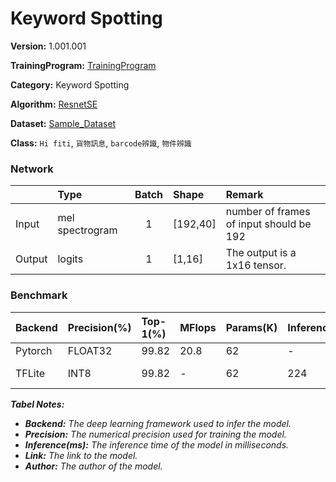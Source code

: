 # Keyword Spotting

**Version:** 1.001.001

**TrainingProgram:** [TrainingProgram](https://github.com/FITI-HCITA/VA8801_Model_Zoo/tree/main/KeyWordSpotting/reset_se/TrainingProgram)

**Category:** Keyword Spotting

**Algorithm:** [ResnetSE](https://github.com/yeyupiaoling/AudioClassification-Pytorch)

**Dataset:** [Sample_Dataset](https://github.com/FITI-HCITA/VA8801_Model_Zoo/tree/main/KeyWordSpotting/reset_se/TrainingProgram/dataset)

**Class:** `Hi fiti`, `貨物訊息`, `barcode辨識`, `物件辨識`


### Network
|      | Type            | Batch   | Shape      | Remark                                               |
|:---- |:----------------|:-------:|:-----------|:-----------------------------------------------------|
|Input | mel spectrogram |   1     | [192,40]   | number of frames of input should be 192              |
|Output| logits          |   1     | [1,16]     | The output is a 1x16 tensor.                         |

### Benchmark

| Backend | Precision(%) | Top-1(%) | MFlops | Params(K) | Inference     | Download | Author |
|:--------|:-------------|:---------|:-------|:----------|:--------------|:---------|:-------|
|  Pytorch     |    FLOAT32   |   99.82  | 20.8 |    62     |       -       |      [link](https://github.com/FITI-HCITA/VA8801_Model_Zoo/tree/main/KeyWordSpotting/reset_se/TrainingProgram/KWS_1_001_001.pt) | Fitipower|
|  TFLite      |    INT8      |    99.82 |  -   |    62     |       224     |      [link(shuttle version)](https://github.com/FITI-HCITA/VA8801_Model_Zoo/tree/main/KeyWordSpotting/reset_se/KWS_1_001_002.tflite)  | Fitipower|

***Tabel Notes:***
- ***Backend:** The deep learning framework used to infer the model.*
- ***Precision:** The numerical precision used for training the model.*
- ***Inference(ms):** The inference time of the model in milliseconds.*
- ***Link:** The link to the model.*
- ***Author:** The author of the model.*